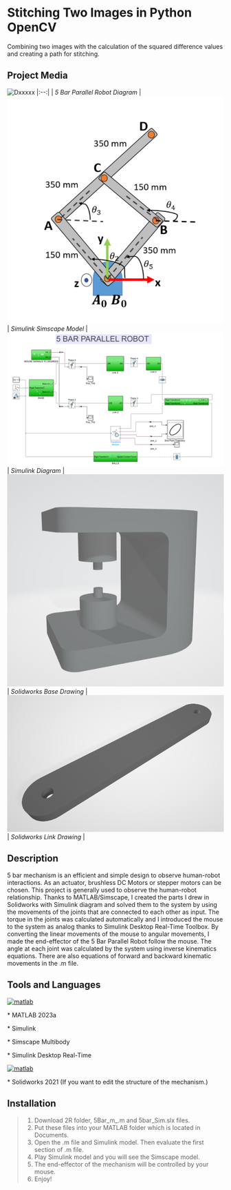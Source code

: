 # Stitching Two Images in Python OpenCV
Combining two images with the calculation of the squared difference values and creating a path for stitching.
## Project Media
![Dxxxxx](https://github.com/omerfaruktekin13/5-Bar-Parallel-Robot/blob/main/media/5bargif.gif "Deneme ")
|:--:|
| *5 Bar Parallel Robot Diagram* |
![Dxxxxx](https://github.com/omerfaruktekin13/5-Bar-Parallel-Robot/blob/main/media/5_bar.png "Deneme ")
| *Simulink Simscape Model* |
![Dxxxxx](https://github.com/omerfaruktekin13/5-Bar-Parallel-Robot/blob/main/media/simulink_model.png "Deneme ") 
| *Simulink Diagram* |
![Dxxxxx](https://github.com/omerfaruktekin13/5-Bar-Parallel-Robot/blob/main/media/base.png "Deneme ") 
| *Solidworks Base Drawing* |
![Dxxxxx](https://github.com/omerfaruktekin13/5-Bar-Parallel-Robot/blob/main/media/link.png "Deneme ") 
| *Solidworks Link Drawing* |

## Description
5 bar mechanism is an efficient and simple design to observe human-robot interactions. As an actuator, brushless DC Motors or stepper motors can be chosen. This project is generally used to observe the human-robot relationship. Thanks to MATLAB/Simscape, I created the parts I drew in Solidworks with Simulink diagram and solved them to the system by using the movements of the joints that are connected to each other as input. The torque in the joints was calculated automatically and I introduced the mouse to the system as analog thanks to Simulink Desktop Real-Time Toolbox. By converting the linear movements of the mouse to angular movements, I made the end-effector of the 5 Bar Parallel Robot follow the mouse. The angle at each joint was calculated by the system using inverse kinematics equations. There are also equations of forward and backward kinematic movements in the .m file.

## Tools and Languages
<a href="https://www.mathworks.com/" target="_blank" rel="noreferrer"> <img src="https://upload.wikimedia.org/wikipedia/commons/2/21/Matlab_Logo.png" alt="matlab" width="40" height="40"/> </a>
<p> * MATLAB 2023a </p>
<p> * Simulink </p>
<p> * Simscape Multibody </p>
<p> * Simulink Desktop Real-Time </p>
<a href="https://www.solidworks.com/" target="_blank" rel="noreferrer"> <img src="https://upload.wikimedia.org/wikipedia/tr/7/75/SolidWorks_Logo.png" alt="matlab" width="150" height="40"/> </a>
<p> 
<p> * Solidworks 2021 (If you want to edit the structure of the mechanism.) </p>

## Installation
> 1. Download 2R folder, 5Bar_m_.m and 5bar_Sim.slx files.
> 2. Put these files into your MATLAB folder which is located in Documents.
> 3. Open the .m file and Simulink model. Then evaluate the first section of .m file.
> 4. Play Simulink model and you will see the Simscape model.
> 5. The end-effector of the mechanism will be controlled by your mouse.
> 6. Enjoy!
